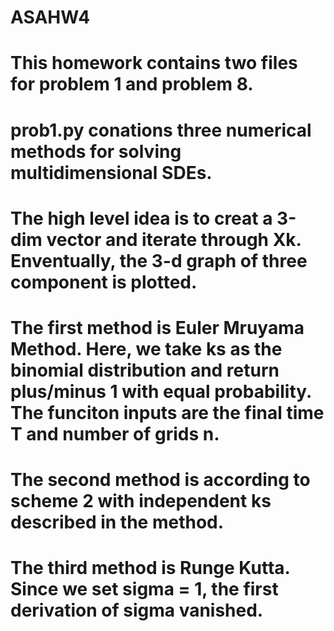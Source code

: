 # ASAHW4

# This homework contains two files for problem 1 and problem 8.
# prob1.py conations three numerical methods for solving multidimensional SDEs.
# The high level idea is to creat a 3-dim vector and iterate through Xk. Enventually, the 3-d graph of three component is plotted.
# The first method is Euler Mruyama Method. Here, we take ks as the binomial distribution and return plus/minus 1 with equal probability. The funciton inputs are the final time T and number of grids n. 

# The second method is according to scheme 2 with independent ks described in the method. 

# The third method is Runge Kutta. Since we set sigma = 1, the first derivation of sigma vanished. 
